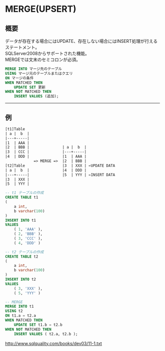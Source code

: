 # MERGE(UPSERT)

## 概要

データが存在する場合にはUPDATE、存在しない場合にはINSERT処理が行えるステートメント。  
SQLServer2008からサポートされた機能。  
MERGEでは文末のセミコロンが必須。  

``` sql
MERGE INTO マージ先のテーブル
USING マージ元のテーブルまたはクエリ
ON マージの条件
WHEN MATCHED THEN
    UPDATE SET 更新
WHEN NOT MATCHED THEN
    INSERT VALUES (追加);
```

---

## 例

``` txt
[t1]Table
| a |  b  |
|---+-----|
|1  | AAA |
|2  | BBB |               | a |  b  |
|3  | CCC |               |---+-----|
|4  | DDD |               |1  | AAA |
             => MERGE =>  |2  | BBB |
[t2]Table                 |3  | XXX | ←UPDATE DATA
| a |  b  |               |4  | DDD |
|---+-----|               |5  | YYY | ←INSERT DATA
|3  | XXX |
|5  | YYY |
```

``` sql
-- t1 テーブルの作成
CREATE TABLE t1
(
    a int,
    b varchar(100)
)
INSERT INTO t1
VALUES
    ( 1, 'AAA' ),
    ( 2, 'BBB' ),
    ( 3, 'CCC' ),
    ( 4, 'DDD' )

-- t2 テーブルの作成
CREATE TABLE t2
(
    a int,
    b varchar(100)
)
INSERT INTO t2
VALUES
    ( 3, 'XXX' ),
    ( 5, 'YYY' )

-- MERGE
MERGE INTO t1
USING t2
ON t1.a = t2.a
WHEN MATCHED THEN
    UPDATE SET t1.b = t2.b
WHEN NOT MATCHED THEN
    INSERT VALUES ( t2.a, t2.b );
```

<http://www.sqlquality.com/books/dev03/11-1.txt>  

